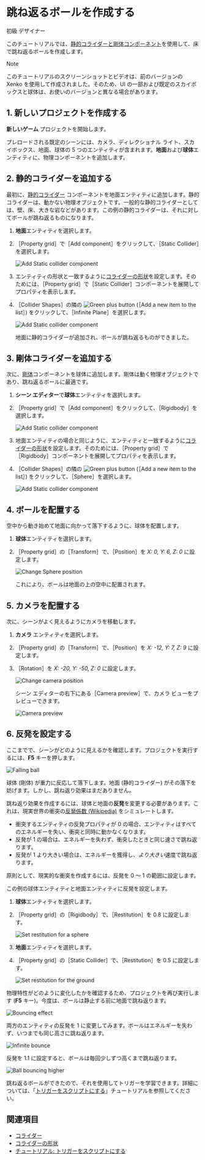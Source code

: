 # 跳ね返るボールを作成する

<span class="label label-doc-level">初級</span>
<span class="label label-doc-audience">デザイナー</span>

このチュートリアルでは、[静的コライダーと剛体コンポーネント](colliders.md)を使用して、床で跳ね返るボールを作成します。

>[!NOTE]
>このチュートリアルのスクリーンショットとビデオは、前のバージョンの Xenko を使用して作成されました。そのため、UI の一部および既定のスカイボックスと球体は、お使いのバージョンと異なる場合があります。

## 1. 新しいプロジェクトを作成する

**新しいゲーム** プロジェクトを開始します。

プレロードされる既定のシーンには、カメラ、ディレクショナル ライト、スカイボックス、地面、球体の 5 つのエンティティが含まれます。**地面**および**球体**エンティティに、物理コンポーネントを追加します。

## 2. 静的コライダーを追加する

最初に、[静的コライダー](static-colliders.md) コンポーネントを地面エンティティに追加します。静的コライダーは、動かない物理オブジェクトです。一般的な静的コライダーとしては、壁、床、大きな岩などがあります。この例の静的コライダーは、それに対してボールが跳ね返るものになります。

1. **地面**エンティティを選択します。

2. ［Property grid］で［Add component］をクリックして、［Static Collider］を選択します。

    ![Add Static collider component](media/physics-tutorials-create-a-bouncing-ball-add-collider-component.png)

3. エンティティの形状と一致するように[コライダーの形状](collider-shapes.md)を設定します。そのためには、［Property grid］で［Static Collider］コンポーネントを展開してプロパティを表示します。

4. ［Collider Shapes］の隣の ![Green plus button](~/manual/game-studio/media/green-plus-icon.png) (［Add a new item to the list］) をクリックして、［Infinite Plane］を選択します。

    ![Add Static collider component](media/physics-tutorials-create-a-bouncing-ball-collider-shape.png)

    地面に静的コライダーが追加され、ボールが跳ね返るものができました。

## 3. 剛体コライダーを追加する

次に、[剛体](rigid-bodies.md)コンポーネントを球体に追加します。剛体は動く物理オブジェクトであり、跳ね返るボールに最適です。

1. **シーン エディター**で**球体**エンティティを選択します。

2. ［Property grid］で［Add component］をクリックして、［Rigidbody］を選択します。

    ![Add Static collider component](media/physics-tutorials-create-a-bouncing-ball-add-rigitbody-component.png)

3. 地面エンティティの場合と同じように、エンティティと一致するように[コライダーの形状](collider-shapes.md)を設定します。そのためには、［Property grid］で［Rigidbody］コンポーネントを展開してプロパティを表示します。

4. ［Collider Shapes］の隣の ![Green plus button](~/manual/game-studio/media/green-plus-icon.png) (［Add a new item to the list］) をクリックして、［Sphere］を選択します。

     ![Add Static collider component](media/physics-tutorials-create-a-bouncing-ball-rigitbody-shape.png)

## 4. ボールを配置する

空中から動き始めて地面に向かって落下するように、球体を配置します。

1. **球体**エンティティを選択します。

2. ［Property grid］の［Transform］で、［Position］を _X: 0, Y: 6, Z: 0_ に設定します。

    ![Change Sphere position](media/physics-tutorials-create-a-bouncing-ball-change-sphere-position.png)

    これにより、ボールは地面の上の空中に配置されます。

## 5. カメラを配置する

次に、シーンがよく見えるようにカメラを移動します。

1. **カメラ** エンティティを選択します。

2. ［Property grid］の［Transform］で、［Position］を _X: -12, Y: 7, Z: 9_ に設定します。

3. ［Rotation］を _X: -20, Y: -50, Z: 0_ に設定します。

    ![Change camera position](media/physics-tutorials-create-a-bouncing-ball-change-camera-position.png)

    シーン エディターの右下にある［Camera preview］で、カメラ ビューをプレビューできます。

    ![Camera preview](media/physics-tutorials-camera-preview.png)

## 6. 反発を設定する

ここまでで、シーンがどのように見えるかを確認します。プロジェクトを実行するには、**F5** キーを押します。

![Falling ball](media/physics-tutorials-create-a-bouncing-ball-falling-ball.gif)

球体 (剛体) が重力に反応して落下します。地面 (静的コライダー) がその落下を妨げます。しかし、跳ね返り効果はまだありません。

跳ね返り効果を作成するには、球体と地面の**反発**を変更する必要があります。これは、現実世界の衝突の[反発係数 (Wikipedia)](https://en.wikipedia.org/wiki/Coefficient_of_restitution) をシミュレートします。

* 衝突するエンティティの反発プロパティが 0 の場合、エンティティはすべてのエネルギーを失い、衝突と同時に動かなくなります。
* 反発が 1 の場合は、エネルギーを失わず、衝突したときと同じ速さで跳ね返ります。
* 反発が 1 より大きい場合は、エネルギーを獲得し、*より大きい*速度で跳ね返ります。

原則として、現実的な衝突を作成するには、反発を 0 ～ 1 の範囲に設定します。

この例の球体エンティティと地面エンティティに反発を設定します。

1. **球体**エンティティを選択します。

2. ［Property grid］の［Rigidbody］で、［Restitution］を 0.8 に設定します。

    ![Set restitution for a sphere](media/physics-tutorials-create-a-bouncing-ball-restitution-of-a-sphere.png)

3. **地面**エンティティを選択します。

4. ［Property grid］の［Static Collider］で、［Restitution］を 0.5 に設定します。

    ![Set restitution for the ground](media/physics-tutorials-create-a-bouncing-ball-restitution-of-the-ground.png)

物理特性がどのように変化したかを確認するため、プロジェクトを再び実行します (**F5** キー)。今度は、ボールは静止する前に地面で跳ね返ります。

![Bouncing effect](media/physics-tutorials-create-a-bouncing-ball-falling-and-bouncing-ball.gif)

両方のエンティティの反発を 1 に変更してみます。ボールはエネルギーを失わず、いつまでも同じ高さに跳ね返ります。

![Infinite bounce](media/physics-tutorials-create-a-bouncing-ball-infinitely-bouncing-ball.gif)

反発を 1.1 に設定すると、ボールは毎回少しずつ高くまで跳ね返ります。

![Ball bouncing higher](media/physics-tutorials-create-a-bouncing-ball-higher-and-higher.gif)

跳ね返るボールができたので、それを使用してトリガーを学習できます。詳細については、「[トリガーをスクリプトにする](script-a-trigger.md)」チュートリアルを参照してください。

## 関連項目

* [コライダー](colliders.md)
* [コライダーの形状](collider-shapes.md)
* [チュートリアル: トリガーをスクリプトにする](script-a-trigger.md)
